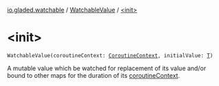 [io.gladed.watchable](../index.md) / [WatchableValue](index.md) / [&lt;init&gt;](./-init-.md)

# &lt;init&gt;

`WatchableValue(coroutineContext: `[`CoroutineContext`](https://kotlinlang.org/api/latest/jvm/stdlib/kotlin.coroutines/-coroutine-context/index.html)`, initialValue: `[`T`](index.md#T)`)`

A mutable value which be watched for replacement of its value and/or bound to other maps for the
duration of its [coroutineContext](coroutine-context.md).

